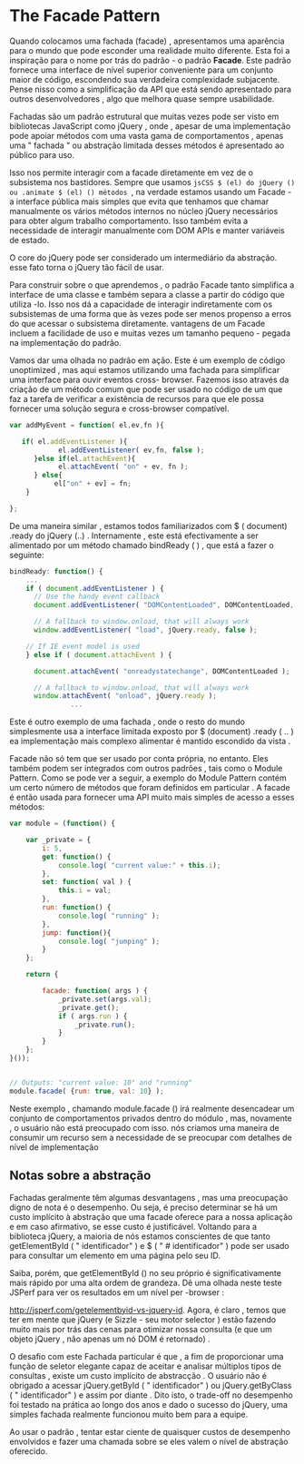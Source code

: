 # The Facade Pattern


Quando colocamos uma fachada (facade) , apresentamos uma aparência para o mundo que pode esconder uma realidade muito diferente. Esta foi a inspiração para o nome por trás do padrão - o padrão <b>Facade</b>. Este padrão fornece uma interface de nível superior conveniente para um conjunto maior de código, escondendo sua verdadeira complexidade subjacente. Pense nisso como a simplificação da API que está sendo apresentado para outros desenvolvedores , algo que melhora quase sempre usabilidade.

Fachadas são um padrão estrutural que muitas vezes pode ser visto em bibliotecas JavaScript como jQuery , onde , apesar de uma implementação pode apoiar métodos com uma vasta gama de comportamentos , apenas uma " fachada " ou abstração limitada desses métodos é apresentado ao público para uso.

Isso nos permite interagir com a facade diretamente em vez de o subsistema nos bastidores. Sempre que usamos ````jsCSS $ (el) do jQuery () ou .animate $ (el) () métodos ````, na verdade estamos usando um Facade - a interface pública mais simples que evita que tenhamos que chamar manualmente os vários métodos internos no núcleo jQuery necessários para obter algum trabalho comportamento. Isso também evita a necessidade de interagir manualmente com DOM APIs e manter variáveis ​​de estado.

O core do jQuery pode ser considerado um intermediário da abstração. esse fato torna o jQuery tão fácil de usar.

Para construir sobre o que aprendemos , o padrão Facade tanto simplifica a interface de uma classe e também separa a classe a partir do código que utiliza -lo. Isso nos dá a capacidade de interagir indiretamente com os subsistemas de uma forma que às vezes pode ser menos propenso a erros do que acessar o subsistema diretamente. vantagens de um Facade incluem a facilidade de uso e muitas vezes um tamanho pequeno - pegada na implementação do padrão.

Vamos dar uma olhada no padrão em ação. Este é um exemplo de código unoptimized , mas aqui estamos utilizando uma fachada para simplificar uma interface para ouvir eventos cross- browser. Fazemos isso através da criação de um método comum que pode ser usado no código de um que faz a tarefa de verificar a existência de recursos para que ele possa fornecer uma solução segura e cross-browser compatível.

````js
var addMyEvent = function( el,ev,fn ){

   if( el.addEventListener ){
            el.addEventListener( ev,fn, false );
      }else if(el.attachEvent){
            el.attachEvent( "on" + ev, fn );
      } else{
           el["on" + ev] = fn;
    }

};
````

De uma maneira similar , estamos todos familiarizados com $ ( document) .ready do jQuery (..) . Internamente , este está efectivamente a ser alimentado por um método chamado bindReady ( ) , que está a fazer o seguinte:

````js
bindReady: function() {
    ...
    if ( document.addEventListener ) {
      // Use the handy event callback
      document.addEventListener( "DOMContentLoaded", DOMContentLoaded, false );

      // A fallback to window.onload, that will always work
      window.addEventListener( "load", jQuery.ready, false );

    // If IE event model is used
    } else if ( document.attachEvent ) {

      document.attachEvent( "onreadystatechange", DOMContentLoaded );

      // A fallback to window.onload, that will always work
      window.attachEvent( "onload", jQuery.ready );
               ...

````

Este é outro exemplo de uma fachada , onde o resto do mundo simplesmente usa a interface limitada exposto por $ (document) .ready ( .. ) ea implementação mais complexo alimentar é mantido escondido da vista .

Facade não só tem que ser usado por conta própria, no entanto. Eles também podem ser integrados com outros padrões , tais como o Module Pattern. Como se pode ver a seguir, a exemplo do Module Pattern contém um certo número de métodos que foram definidos em particular . A facade é então usada para fornecer uma API muito mais simples de acesso a esses métodos:

````js
var module = (function() {

    var _private = {
        i: 5,
        get: function() {
            console.log( "current value:" + this.i);
        },
        set: function( val ) {
            this.i = val;
        },
        run: function() {
            console.log( "running" );
        },
        jump: function(){
            console.log( "jumping" );
        }
    };

    return {

        facade: function( args ) {
            _private.set(args.val);
            _private.get();
            if ( args.run ) {
                _private.run();
            }
        }
    };
}());


// Outputs: "current value: 10" and "running"
module.facade( {run: true, val: 10} );
````

Neste exemplo , chamando module.facade () irá realmente desencadear um conjunto de comportamentos privados dentro do módulo , mas, novamente , o usuário não está preocupado com isso. nós criamos uma maneira de consumir um recurso sem a necessidade de se preocupar com detalhes de nível de implementação

## Notas sobre a abstração

Fachadas geralmente têm algumas desvantagens , mas uma preocupação digno de nota é o desempenho. Ou seja, é preciso determinar se há um custo implícito à abstração que uma facade oferece para a nossa aplicação e em caso afirmativo, se esse custo é justificável. Voltando para a biblioteca jQuery, a maioria de nós estamos conscientes de que tanto getElementById ( " identificador" ) e $ ( " # identificador" ) pode ser usado para consultar um elemento em uma página pelo seu ID.

Saiba, porém, que getElementById () no seu próprio é significativamente mais rápido por uma alta ordem de grandeza. Dê uma olhada neste teste JSPerf para ver os resultados em um nível per -browser :

http://jsperf.com/getelementbyid-vs-jquery-id. Agora, é claro , temos que ter em mente que jQuery (e Sizzle - seu motor selector ) estão fazendo muito mais por trás das cenas para otimizar nossa consulta (e que um objeto jQuery , não apenas um nó DOM é retornado) .

O desafio com este Fachada particular é que , a fim de proporcionar uma função de seletor elegante capaz de aceitar e analisar múltiplos tipos de consultas , existe um custo implícito de abstracção . O usuário não é obrigado a acessar jQuery.getById ( " identificador" ) ou jQuery.getByClass ( " identificador" ) e assim por diante . Dito isto, o trade-off no desempenho foi testado na prática ao longo dos anos e dado o sucesso do jQuery, uma simples fachada realmente funcionou muito bem para a equipe.

Ao usar o padrão , tentar estar ciente de quaisquer custos de desempenho envolvidos e fazer uma chamada sobre se eles valem o nível de abstração oferecido.
